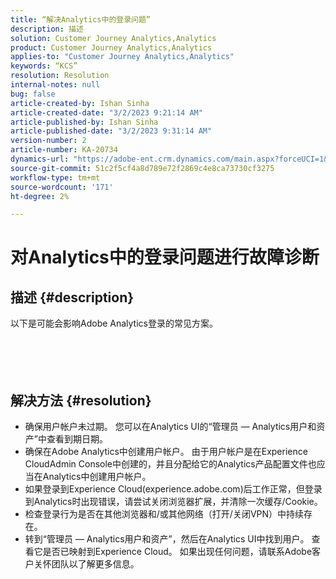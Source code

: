 ```yaml
---
title: “解决Analytics中的登录问题”
description: 描述
solution: Customer Journey Analytics,Analytics
product: Customer Journey Analytics,Analytics
applies-to: "Customer Journey Analytics,Analytics"
keywords: “KCS”
resolution: Resolution
internal-notes: null
bug: false
article-created-by: Ishan Sinha
article-created-date: "3/2/2023 9:21:14 AM"
article-published-by: Ishan Sinha
article-published-date: "3/2/2023 9:31:14 AM"
version-number: 2
article-number: KA-20734
dynamics-url: "https://adobe-ent.crm.dynamics.com/main.aspx?forceUCI=1&pagetype=entityrecord&etn=knowledgearticle&id=09c77c8f-dbb8-ed11-83fe-6045bd0065f9"
source-git-commit: 51c2f5cf4a8d789e72f2869c4e8ca73730cf3275
workflow-type: tm+mt
source-wordcount: '171'
ht-degree: 2%

---
```


# 对Analytics中的登录问题进行故障诊断

## 描述 {#description}

以下是可能会影响Adobe Analytics登录的常见方案。<br><br> <br><br> 

## 解决方法 {#resolution}


- 确保用户帐户未过期。 您可以在Analytics UI的“管理员 — Analytics用户和资产”中查看到期日期。
- 确保在Adobe Analytics中创建用户帐户。 由于用户帐户是在Experience CloudAdmin Console中创建的，并且分配给它的Analytics产品配置文件也应当在Analytics中创建用户帐户。
- 如果登录到Experience Cloud(experience.adobe.com)后工作正常，但登录到Analytics时出现错误，请尝试关闭浏览器扩展，并清除一次缓存/Cookie。
- 检查登录行为是否在其他浏览器和/或其他网络（打开/关闭VPN）中持续存在。
- 转到“管理员 — Analytics用户和资产”，然后在Analytics UI中找到用户。 查看它是否已映射到Experience Cloud。 如果出现任何问题，请联系Adobe客户关怀团队以了解更多信息。



